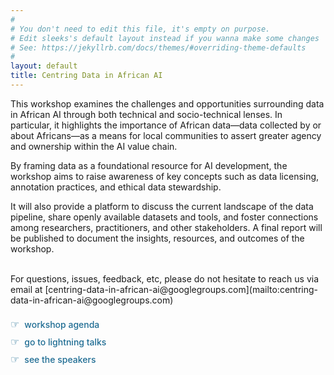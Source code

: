 ```yaml
---
#
# You don't need to edit this file, it's empty on purpose.
# Edit sleeks's default layout instead if you wanna make some changes
# See: https://jekyllrb.com/docs/themes/#overriding-theme-defaults
#
layout: default
title: Centring Data in African AI
---
```


This workshop examines the challenges and opportunities surrounding data in African AI through both technical and socio-technical lenses. In particular, it highlights the importance of African data—data collected by or about Africans—as a means for local communities to assert greater agency and ownership within the AI value chain. 

By framing data as a foundational resource for AI development, the workshop aims to raise awareness of key concepts such as data licensing, annotation practices, and ethical data stewardship. 

It will also provide a platform to discuss the current landscape of the data pipeline, share openly available datasets and tools, and foster connections among researchers, practitioners, and other stakeholders. A final report will be published to document the insights, resources, and outcomes of the workshop.

<br>
For questions, issues, feedback, etc, please do not hesitate to reach us via email at [centring-data-in-african-ai@googlegroups.com](mailto:centring-data-in-african-ai@googlegroups.com)

<style>
/*  Pointer-style bullet links (add to your main CSS)  */
.pointer-links {
  list-style: none;      /* remove default bullets */
  padding: 0;
  margin: 1.25rem 0;
}

.pointer-links li {
  margin: 0.5rem 0;
}

.pointer-links li::before {
  content: "☞";          /* pointing-hand glyph */
  color: #1e6c93;        /* brand colour */
  font-size: 1rem;       /* scale icon */
  margin-right: 0.5rem;  /* space before link text */
}

.pointer-links a {
  color: #1e6c93;        /* match icon colour */
  text-decoration: none; /* cleaner default look */
  font-weight: 500;
}

.pointer-links a:hover,
.pointer-links a:focus {
  text-decoration: underline;   /* interaction cue */
}


</style>

<!-- Fancy bullet-link list  -->
<ul class="pointer-links">
  <li><a href="">workshop agenda</a></li>
  <li><a href="">go to lightning talks</a></li>
  <li><a href="">see the speakers</a></li>
</ul>

